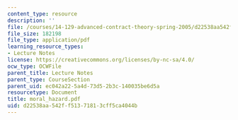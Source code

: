 ```yaml
---
content_type: resource
description: ''
file: /courses/14-129-advanced-contract-theory-spring-2005/d22538aa542ff51371813cff5ca4044b_moral_hazard.pdf
file_size: 182198
file_type: application/pdf
learning_resource_types:
- Lecture Notes
license: https://creativecommons.org/licenses/by-nc-sa/4.0/
ocw_type: OCWFile
parent_title: Lecture Notes
parent_type: CourseSection
parent_uid: ec042a22-5a4d-73d5-2b3c-140035be6d5a
resourcetype: Document
title: moral_hazard.pdf
uid: d22538aa-542f-f513-7181-3cff5ca4044b
---
```


